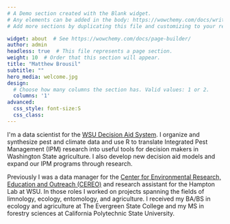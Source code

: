 ```yaml
---
# A Demo section created with the Blank widget.
# Any elements can be added in the body: https://wowchemy.com/docs/writing-markdown-latex/
# Add more sections by duplicating this file and customizing to your requirements.

widget: about  # See https://wowchemy.com/docs/page-builder/
author: admin
headless: true  # This file represents a page section.
weight: 10  # Order that this section will appear.
title: "Matthew Brousil"
subtitle: ""
hero_media: welcome.jpg
design:
  # Choose how many columns the section has. Valid values: 1 or 2.
  columns: '1'
advanced:
  css_style: font-size:S
  css_class:
---
```


I'm a data scientist for the [WSU Decision Aid System](https://decisionaid.systems/). I organize and synthesize pest and climate data and use R to translate Integrated Pest Management (IPM) research into useful tools for decision makers in Washington State agriculture. I also develop new decision aid models and expand our IPM programs through research.

Previously I was a data manager for the [Center for Environmental Research, Education and Outreach (CEREO)](cereo.wsu.edu/) and research assistant for the Hampton Lab at WSU. In those roles I worked on projects spanning the fields of limnology, ecology, entomology, and agriculture. I received my BA/BS in ecology and agriculture at The Evergreen State College and my MS in forestry sciences at California Polytechnic State University.

